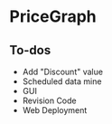 # PriceGraph
## To-dos
* Add "Discount" value
* Scheduled data mine
* GUI
* Revision Code
* Web Deployment

